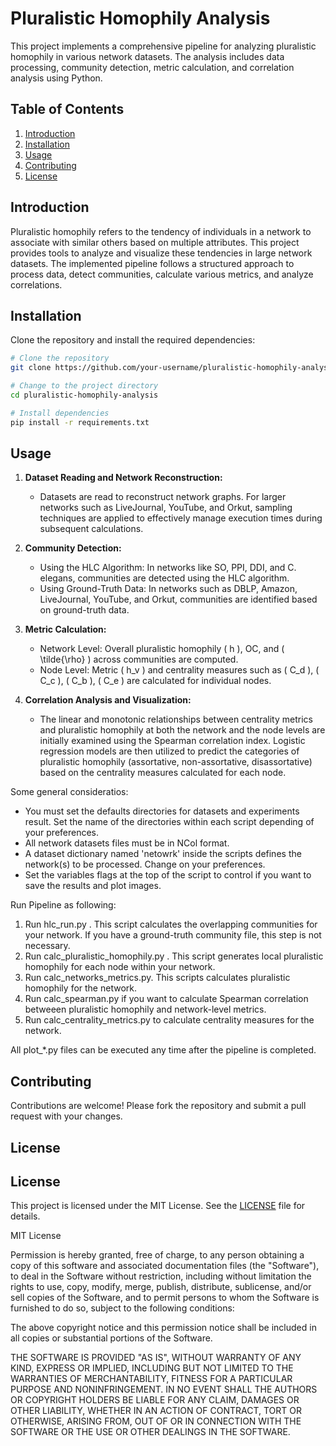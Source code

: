 # Pluralistic Homophily Analysis

This project implements a comprehensive pipeline for analyzing pluralistic homophily in various network datasets. The analysis includes data processing, community detection, metric calculation, and correlation analysis using Python.

## Table of Contents

1. [Introduction](#introduction)
2. [Installation](#installation)
3. [Usage](#usage)
4. [Contributing](#contributing)
5. [License](#license)

## Introduction

Pluralistic homophily refers to the tendency of individuals in a network to associate with similar others based on multiple attributes. This project provides tools to analyze and visualize these tendencies in large network datasets. The implemented pipeline follows a structured approach to process data, detect communities, calculate various metrics, and analyze correlations.

## Installation

Clone the repository and install the required dependencies:

```bash
# Clone the repository
git clone https://github.com/your-username/pluralistic-homophily-analysis.git

# Change to the project directory
cd pluralistic-homophily-analysis

# Install dependencies
pip install -r requirements.txt
```

## Usage

1. **Dataset Reading and Network Reconstruction:**
   - Datasets are read to reconstruct network graphs. For larger networks such as LiveJournal, YouTube, and Orkut, sampling techniques are applied to effectively manage execution times during subsequent calculations.

2. **Community Detection:**
   - Using the HLC Algorithm: In networks like SO, PPI, DDI, and C. elegans, communities are detected using the HLC algorithm.
   - Using Ground-Truth Data: In networks such as DBLP, Amazon, LiveJournal, YouTube, and Orkut, communities are identified based on ground-truth data.

3. **Metric Calculation:**
   - Network Level: Overall pluralistic homophily \( h \), OC, and \( \tilde{\rho} \) across communities are computed.
   - Node Level: Metric \( h_v \) and centrality measures such as \( C_d \),  \( C_c \),  \( C_b \), \( C_e \) are calculated for individual nodes.

4. **Correlation Analysis and Visualization:**
   - The linear and monotonic relationships between centrality metrics and pluralistic homophily at both the network and the node levels are initially examined using the Spearman correlation index. Logistic regression models are then utilized to predict the categories of pluralistic homophily (assortative, non-assortative, disassortative) based on the centrality measures calculated for each node.

Some general consideratios:

- You must set the defaults directories for datasets and experiments result. Set the name of the directories within each script depending of your preferences.
- All network datasets files must be in NCol format.
- A dataset dictionary named 'netowrk' inside the scripts defines the network(s) to be processed. Change on your preferences.
- Set the variables flags at the top of the script to control if you want to save the results and plot images.

Run Pipeline as following:
1. Run hlc_run.py . This script calculates the overlapping communities for your network. If you have a ground-truth community file, this step is not necessary.
2. Run calc_pluralistic_homophily.py . This script generates local pluralistic homophily for each node within your network.
3. Run calc_networks_metrics.py. This scripts calculates pluralistic homophily for the network.
4. Run calc_spearman.py if you want to calculate Spearman correlation betweeen pluralistic homophily and network-level metrics.
5. Run calc_centrality_metrics.py to calculate centrality measures for the network.

All plot_*.py files can be executed any time after the pipeline is completed.

##  Contributing

Contributions are welcome! Please fork the repository and submit a pull request with your changes.

##  License

## License

This project is licensed under the MIT License. See the [LICENSE](LICENSE) file for details.

MIT License

Permission is hereby granted, free of charge, to any person obtaining a copy of this software and associated documentation files (the "Software"), to deal in the Software without restriction, including without limitation the rights to use, copy, modify, merge, publish, distribute, sublicense, and/or sell copies of the Software, and to permit persons to whom the Software is furnished to do so, subject to the following conditions:

The above copyright notice and this permission notice shall be included in all copies or substantial portions of the Software.

THE SOFTWARE IS PROVIDED "AS IS", WITHOUT WARRANTY OF ANY KIND, EXPRESS OR IMPLIED, INCLUDING BUT NOT LIMITED TO THE WARRANTIES OF MERCHANTABILITY, FITNESS FOR A PARTICULAR PURPOSE AND NONINFRINGEMENT. IN NO EVENT SHALL THE AUTHORS OR COPYRIGHT HOLDERS BE LIABLE FOR ANY CLAIM, DAMAGES OR OTHER LIABILITY, WHETHER IN AN ACTION OF CONTRACT, TORT OR OTHERWISE, ARISING FROM, OUT OF OR IN CONNECTION WITH THE SOFTWARE OR THE USE OR OTHER DEALINGS IN THE SOFTWARE.

